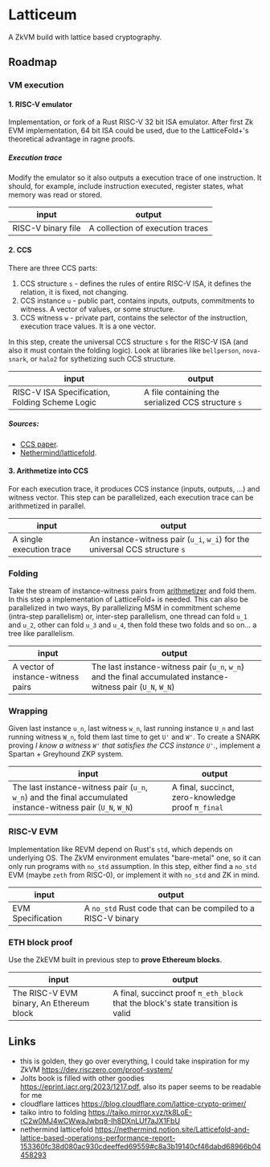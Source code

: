 # Latticeum

A ZkVM build with lattice based cryptography.

## Roadmap

### VM execution

#### 1. RISC-V emulator

Implementation, or fork of a Rust RISC-V 32 bit ISA emulator. After first
Zk EVM implementation, 64 bit ISA could be used, due to the LatticeFold+'s
theoretical advantage in ragne proofs.

##### Execution trace

Modify the emulator so it also outputs a execution trace of one instruction.
It should, for example, include instruction executed, register states,
what memory was read or stored.

| input              | output                           |
| ------------------ | -------------------------------- |
| RISC-V binary file | A collection of execution traces |

#### 2. CCS

There are three CCS parts:

1. CCS structure `s` - defines the rules of entire RISC-V ISA, it defines the
   relation, it is fixed, not changing.
2. CCS instance `u` - public part, contains inputs, outputs, commitments to witness.
   A vector of values, or some structure.
3. CCS witness `w` - private part, contains the selector of the instruction, execution
   trace values. It is a one vector.

In this step, create the universal CCS structure `s` for the RISC-V ISA (and also
it must contain the folding logic). Look at libraries like `bellperson`, `nova-snark`,
or `halo2` for sythetizing such CCS structure.

| input                                          | output                                             |
| ---------------------------------------------- | -------------------------------------------------- |
| RISC-V ISA Specification, Folding Scheme Logic | A file containing the serialized CCS structure `s` |

##### Sources:

- [CCS paper](./papers/CCS.pdf).
- [Nethermind/latticefold](https://github.com/NethermindEth/latticefold/blob/main/latticefold/src/arith.rs#L51).

#### 3. Arithmetize into CCS

For each execution trace, it produces CCS instance (inputs, outputs, ...) and
witness vector. This step can be parallelized, each execution trace can be arithmetized
in parallel.

| input                    | output                                                                      |
| ------------------------ | --------------------------------------------------------------------------- |
| A single execution trace | An instance-witness pair (`u_i`, `w_i`) for the universal CCS structure `s` |

### Folding

Take the stream of instance-witness pairs from [arithmetizer](#4-arithmetize-into-ccs)
and fold them. In this step a implementation of LatticeFold+ is needed.
This can also be parallelized in two ways,
By parallelizing MSM in commitment scheme (intra-step parallelism) or,
inter-step parallelism, one thread can fold `u_1` and `u_2`, other can fold
`u_3` and `u_4`, then fold these two folds and so on... a tree like parallelism.

| input                              | output                                                                                                       |
| ---------------------------------- | ------------------------------------------------------------------------------------------------------------ |
| A vector of instance-witness pairs | The last instance-witness pair (`u_n`, `w_n`) and the final accumulated instance-witness pair (`U_N`, `W_N`) |

### Wrapping

Given last instance `u_n`, last witness `w_n`, last running instance `U_n` and
last running witness `W_n`, fold them last time to get `U'` and `W'`.
To create a SNARK proving _I know a witness `W'` that satisfies the CCS instance `U'`._,
implement a Spartan + Greyhound ZKP system.

| input                                                                                                        | output                                            |
| ------------------------------------------------------------------------------------------------------------ | ------------------------------------------------- |
| The last instance-witness pair (`u_n`, `w_n`) and the final accumulated instance-witness pair (`U_N`, `W_N`) | A final, succinct, zero-knowledge proof `π_final` |

### RISC-V EVM

Implementation like REVM depend on Rust's `std`, which depends on underlying OS.
The ZkVM environment emulates "bare-metal" one, so it can only run programs
with `no_std` assumption. In this step, either find a `no_std` EVM (maybe `zeth`
from RISC-0), or implement it with `no_std` and ZK in mind.

| input             | output                                                       |
| ----------------- | ------------------------------------------------------------ |
| EVM Specification | A `no_std` Rust code that can be compiled to a RISC-V binary |

### ETH block proof

Use the ZkEVM built in previous step to **prove Ethereum blocks**.

| input                                    | output                                                                           |
| ---------------------------------------- | -------------------------------------------------------------------------------- |
| The RISC-V EVM binary, An Ethereum block | A final, succinct proof `π_eth_block` that the block's state transition is valid |

## Links

- this is golden, they go over everything, I could take inspiration for my ZkVM https://dev.risczero.com/proof-system/
- Jolts book is filled with other goodies https://eprint.iacr.org/2023/1217.pdf, also its paper seems to be readable for me
- cloudflare lattices https://blog.cloudflare.com/lattice-crypto-primer/
- taiko intro to folding https://taiko.mirror.xyz/tk8LoE-rC2w0MJ4wCWwaJwbq8-Ih8DXnLUf7aJX1FbU
- nethermind latticefold https://nethermind.notion.site/Latticefold-and-lattice-based-operations-performance-report-153360fc38d080ac930cdeeffed69559#c8a3b19140cf46dabd68966b04458293
